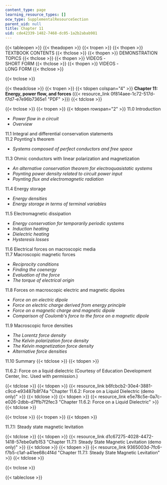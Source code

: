 ```yaml
---
content_type: page
learning_resource_types: []
ocw_type: SupplementalResourceSection
parent_uid: null
title: Chapter 11
uid: cde42339-1482-7468-dc05-1a2b2abab981
---
```


{{< tableopen >}}
{{< theadopen >}}
{{< tropen >}}
{{< thopen >}}
TEXTBOOK CONTENTS
{{< thclose >}}
{{< thopen >}}
DEMONSTRATION TOPICS
{{< thclose >}}
{{< thopen >}}
VIDEOS -  
SHORT FORM
{{< thclose >}}
{{< thopen >}}
VIDEOS -  
LONG FORM
{{< thclose >}}

{{< trclose >}}

{{< theadclose >}}
{{< tropen >}}
{{< tdopen colspan="4" >}}
**Chapter 11: Energy, power flow, and forces** ({{< resource_link 0f814aee-1c72-517d-f7d7-e7e96b7365e1 "PDF" >}})
{{< tdclose >}}

{{< trclose >}}
{{< tropen >}}
{{< tdopen rowspan="2" >}}
11.0 Introduction

*   _Power flow in a circuit_
*   _Overview_

11.1 Integral and differential conservation statements  
11.2 Poynting's theorem

*   _Systems composed of perfect conductors and free space_

11.3 Ohmic conductors with linear polarization and magnetization

*   _An alternative conservation theorem for electroquasistatic systems_
*   _Poynting power density related to circuit power input_
*   _Poynting flux and electromagnetic radiation_

11.4 Energy storage

*   _Energy densities_
*   _Energy storage in terms of terminal variables_

11.5 Electromagnetic dissipation

*   _Energy conservation for temporarily periodic systems_
*   _Induction heating_
*   _Dielectric heating_
*   _Hysteresis losses_

11.6 Electrical forces on macroscopic media  
11.7 Macroscopic magnetic forces

*   _Reciprocity conditions_
*   _Finding the coenergy_
*   _Evaluation of the force_
*   _The torque of electrical origin_

11.8 Forces on macroscopic electric and magnetic dipoles

*   _Force on an electric dipole_
*   _Force on electric charge derived from energy principle_
*   _Force on a magnetic charge and magnetic dipole_
*   _Comparison of Coulomb's force to the force on a magnetic dipole_

11.9 Macroscopic force densities

*   _The Lorentz force density_
*   _The Kelvin polarization force density_
*   _The Kelvin magnetization force density_
*   _Alternative force densities_

11.10 Summary
{{< tdclose >}}
{{< tdopen >}}


11.6.2: Force on a liquid dielectric (Courtesy of Education Development Center, Inc. Used with permission.)


{{< tdclose >}}
{{< tdopen >}}
{{< resource_link b6fcbcb2-30e4-3881-c9cd-e93487b8f74a "Chapter 11.6.2: Force on a Liquid Dielectric (demo only)" >}}
{{< tdclose >}}
{{< tdopen >}}
{{< resource_link e5e78c5e-0a7c-e026-2dbb-d7ffb7f2fec3 "Chapter 11.6.2: Force on a Liquid Dielectric" >}}
{{< tdclose >}}

{{< trclose >}}
{{< tropen >}}
{{< tdopen >}}


11.7.1: Steady state magnetic levitation


{{< tdclose >}}
{{< tdopen >}}
{{< resource_link d1c67275-4028-4472-1418-57ebe0afb153 "Chapter 11.7.1: Steady State Magnetic Levitation (demo only)" >}}
{{< tdclose >}}
{{< tdopen >}}
{{< resource_link 9365003d-7fc6-f7b5-c1af-a41ee68c4f4d "Chapter 11.7.1: Steady State Magnetic Levitation" >}}
{{< tdclose >}}

{{< trclose >}}

{{< tableclose >}}